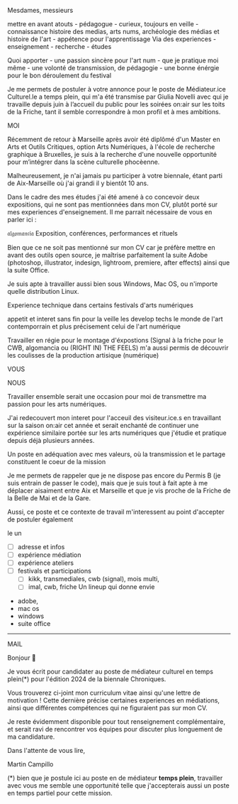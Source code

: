 
Mesdames, messieurs

mettre en avant atouts
	- pédagogue
	- curieux, toujours en veille
	- connaissance histoire des medias, arts nums, archéologie des médias et histoire de l'art
	- appétence pour l'apprentissage
Via des experiences
	- enseignement
	- recherche
	- études

Quoi apporter
	- une passion sincère pour l'art num
		- que je pratique moi même
	- une volonté de transmission, de pédagogie
	- une bonne énérgie pour le bon déroulement du festival

Je me permets de postuler à votre annonce pour le poste de Médiateur.ice Culturel.le a temps plein, qui m'a été transmise par Giulia Novelli avec qui je travaille depuis juin à l’accueil du public pour les soirées on:air sur les toits de la Friche, tant il semble correspondre à mon profil et à mes ambitions.

MOI

Récemment de retour à Marseille après avoir été diplômé d'un Master en Arts et Outils Critiques, option Arts Numériques, à l'école de recherche graphique à Bruxelles, je suis à la recherche d'une nouvelle opportunité pour m’intégrer dans la scène culturelle phocèenne.

Malheureusement, je n'ai jamais pu participer à votre biennale, étant parti de Aix-Marseille où j'ai grandi il y bientôt 10 ans.


Dans le cadre des mes études
j'ai été amené à co concevoir deux expositions, qui ne sont pas mentionnées dans mon CV, plutôt porté sur mes experiences d'enseignement. Il me parrait nécessaire de vous en parler ici :

𝔞𝔩𝔤𝔬𝔪𝔞𝔫𝔠𝔦𝔞
Exposition, conférences, performances et rituels

Bien que ce ne soit pas mentionné sur mon CV car je préfère mettre en avant des outils open source, je maîtrise parfaitement la suite Adobe (photoshop, illustrator, indesign, lightroom, premiere, after effects) ainsi que la suite Office.

Je suis apte à travailler aussi bien sous Windows, Mac OS, ou n'importe quelle distribution Linux.

Experience technique dans certains festivals d'arts numériques

appetit et interet sans fin pour la veille
les develop techs
le monde de l'art contemporrain
et plus précisement celui de l'art numérique

Travailler en régie pour le montage d'éxpostions (Signal à la friche pour le CWB, algomancia ou (RIGHT IN) THE FEELS) m'a aussi permis de découvrir les coulisses de la production artisique (numérique) 

VOUS

NOUS

Travailler ensemble serait une occasion pour moi de transmettre ma passion pour les arts numériques.

J'ai redecouvert mon interet pour l'acceuil des visiteur.ice.s en travaillant sur la saison on:air cet année et serait enchanté de continuer une expérience similaire portée sur les arts numériques que j'étudie et pratique depuis déjà plusieurs années.

Un poste en adéquation avec mes valeurs, où la transmission et le partage constituent le coeur de la mission

Je me permets de rappeler que je ne dispose pas encore du Permis B (je suis entrain de passer le code), mais que je suis tout à fait apte à me déplacer aisaiment entre Aix et Marseille et que je vis proche de la Friche de la Belle de Mai et de la Gare.

Aussi, ce poste et ce contexte de travail m'interessent au point d'accepter de postuler également 






le un

* [ ] adresse et infos
* [ ] expérience médiation
* [ ] expérience ateliers
* [ ] festivals et participations
	* [ ] kikk, transmediales, cwb (signal), mois multi, 
	* [ ] imal, cwb, friche
Un lineup qui donne envie 
* adobe,
* mac os
* windows
* suite office
---


MAIL

Bonjour 🖖

Je vous écrit pour candidater au poste de médiateur culturel en temps plein(\*) pour l'édition 2024 de la biennale Chroniques.

Vous trouverez ci-joint mon curriculum vitae ainsi qu'une lettre de motivation ! Cette dernière précise certaines experiences en médiations, ainsi que différentes compétences qui ne figuraient pas sur mon CV.

Je reste évidemment disponible pour tout renseignement complémentaire, et serait ravi de rencontrer vos équipes pour discuter plus longuement de ma candidature.

Dans l'attente de vous lire,

Martin Campillo

(\*) bien que je postule ici au poste en de médiateur **temps plein**, travailler avec vous me semble une opportunité telle que j'accepterais aussi un poste en temps partiel pour cette mission.

